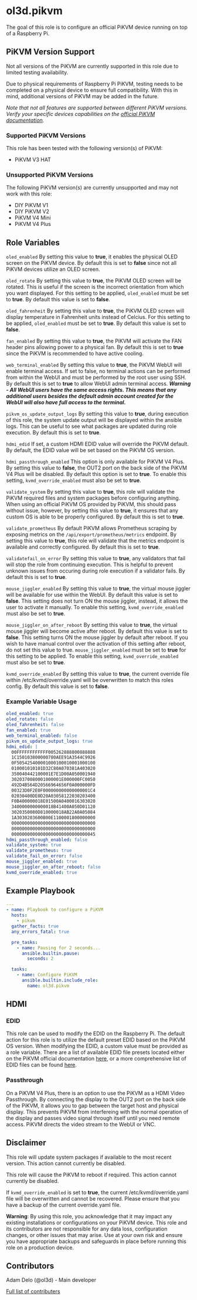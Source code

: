 # ol3d.pikvm

The goal of this role is to configure an official PiKVM device running on top of a Raspberry Pi.

## PiKVM Version Support

Not all versions of the PiKVM are currently supported in this role due to limited testing availability.

Due to physical requirements of Raspberry Pi PiKVM, testing needs to be completed on a physical device to ensure full compatibility. With this in mind, additional versions of PiKVM may be added in the future.

*Note that not all features are supported between different PiKVM versions. Verify your specific devices capabilities on the [official PiKVM documentation](https://docs.pikvm.org/).*

### Supported PiKVM Versions

This role has been tested with the following version(s) of PiKVM:

- PiKVM V3 HAT

### Unsupported PiKVM Versions

The following PiKVM version(s) are currently unsupported and may not work with this role:

- DIY PiKVM V1
- DIY PiKVM V2
- PiKVM V4 Mini
- PiKVM V4 Plus

## Role Variables

`oled_enabled` By setting this value to **true**, it enables the physical OLED screen on the PiKVM device. By default this is set to **false** since not all PiKVM devices utilize an OLED screen.

`oled_rotate` By setting this value to **true**, the PiKVM OLED screen will be rotated. This is useful if the screen is the incorrect orientation from which you want displayed. For this setting to be applied, `oled_enabled` must be set to **true**. By default this value is set to **false**.

`oled_fahrenheit` By setting this value to **true**, the PiKVM OLED screen will display temperature in Fahrenheit units instead of Celcius. For this setting to be applied, `oled_enabled` must be set to **true**. By default this value is set to **false**.

`fan_enabled` By setting this value to **true**, the PiKVM will activate the FAN header pins allowing power to a physical fan. By default this is set to **true** since the PiKVM is recommended to have active cooling.

`web_terminal_enabled` By setting this value to **true**, the PiKVM WebUI will enable terminal access. If set to false, no terminal actions can be performed from within the WebUI and must be performed by the root user using SSH. By default this is set to **true** to allow WebUI admin terminal access. ***Warning - All WebUI users have the same access rights. This means that any additional users besides the default admin account created for the WebUI will also have full access to the terminal.***

`pikvm_os_update_output_logs` By setting this value to **true**, during execution of this role, the system update output will be displayed within the ansible logs. This can be useful to see what packages are updated during role execution. By default this is set to **true**.

`hdmi_edid` If set, a custom HDMI EDID value will override the PiKVM default. By default, the EDID value will be set based on the PiKVM OS version.

`hdmi_passthrough_enabled` This option is only available for PiKVM V4 Plus. By setting this value to **false**, the OUT2 port on the back side of the PiKVM V4 Plus will be disabled. By default this option is set to **true**. To enable this setting, `kvmd_override_enabled` must also be set to **true**.

`validate_system` By setting this value to **true**, this role will validate the PiKVM required files and system packages before configuring anything. When using an official PiKVM OS provided by PiKVM, this should pass without issue, however, by setting this value to **true**, it ensures that any custom OS is able to be properly configured. By default this is set to **true**.

`validate_prometheus` By default PiKVM allows Prometheus scraping by exposing metrics on the `/api/export/prometheus/metrics` endpoint. By setting this value to **true**, this role will validate that the metrics endpoint is available and correctly configured. By default this is set to **true**.

`validatefail_on_error` By setting this value to **true**, any validators that fail will stop the role from continuing execution. This is helpful to prevent unknown issues from occuring during role execution if a validator fails. By default this is set to **true**.

`mouse_jiggler_enabled` By setting this value to **true**, the virtual mouse jiggler will be available for use within the WebUI. By default this value is set to **false**. This setting does not turn ON the mouse jiggler, instead, it allows the user to activate it manually. To enable this setting, `kvmd_override_enabled` must also be set to **true**.

`mouse_jiggler_on_after_reboot` By setting this value to **true**, the virtual mouse jiggler will become active after reboot. By default this value is set to **false**. This setting turns ON the mouse jiggler by default after reboot. If you wish to have manual control over the activation of this setting after reboot, do not set this value to true. `mouse_jiggler_enabled` must be set to **true** for this setting to be applied. To enable this setting, `kvmd_override_enabled` must also be set to **true**.

`kvmd_override_enabled` By setting this value to **true**, the current override file within /etc/kvmd/override.yaml will be overwritten to match this roles config. By default this value is set to **false**.

### Example Variable Usage

```yaml
oled_enabled: true
oled_rotate: false
oled_fahrenheit: false
fan_enabled: true
web_terminal_enabled: false
pikvm_os_update_output_logs: true
hdmi_edid: |
  00FFFFFFFFFFFF005262888800888888
  1C150103800000780AEE91A3544C9926
  0F505425400001000100010001000100
  010001010101D32C80A070381A403020
  350040442100001E7E1D00A050001940
  3020370080001000001E000000FC0050
  492D4B564D20566964656F0A000000FD
  00323D0F2E0F000000000000000001C4
  02030400DE0D20A03058122030203400
  F0B400000018E01500A0400016303020
  3400000000000018B41400A050D01120
  3020350080D810000018AB22A0A05084
  1A3030203600B00E1100001800000000
  00000000000000000000000000000000
  00000000000000000000000000000000
  00000000000000000000000000000045
hdmi_passthrough_enabled: false
validate_system: true
validate_prometheus: true
validate_fail_on_error: false
mouse_jiggler_enabled: true
mouse_jiggler_on_after_reboot: false
kvmd_override_enabled: true
```

## Example Playbook

```yaml
---
- name: Playbook to configure a PiKVM
  hosts:
    - pikvm
  gather_facts: true
  any_errors_fatal: true

  pre_tasks:
    - name: Pausing for 2 seconds...
      ansible.builtin.pause:
        seconds: 2

  tasks:
    - name: Configure PiKVM
      ansible.builtin.include_role:
        name: ol3d.pikvm
```

## HDMI

### EDID

This role can be used to modify the EDID on the Raspberry Pi. The default action for this role is to utilize the default preset EDID based on the PiKVM OS version. When modifying the EDID, a custom value must be provided as a role variable. There are a list of available EDID file presets located either on the PiKVM official documentation [here](https://docs.pikvm.org/edid/), or a more comprehensive list of EDID files can be found [here](https://github.com/linuxhw/EDID/tree/master).

### Passthrough

On a PiKVM V4 Plus, there is an option to use the PiKVM as a HDMI Video Passthrough. By connecting the display to the OUT2 port on the back side of the PiKVM, it allows you to gap between the target host and physical display. This prevents PiKVM from interfereing with the normal operation of the display and passes video signal through itself until you need remote access. PiKVM directs the video stream to the WebUI or VNC.

## Disclaimer

This role will update system packages if available to the most recent version. This action cannot currently be disabled.

This role will cause the PiKVM to reboot if required. This action cannot currently be disabled.

If `kvmd_override_enabled` is set to **true**, the current /etc/kvmd/override.yaml file will be overwritten and cannot be recovered. Please ensure that you have a backup of the current override.yaml file.

**Warning**: By using this role, you acknowledge that it may impact any existing installations or configurations on your PiKVM device. This role and its contributors are not responsible for any data loss, configuration changes, or other issues that may arise. Use at your own risk and ensure you have appropriate backups and safeguards in place before running this role on a production device.

## Contributors

Adam Delo (@ol3d) - Main developer

[Full list of contributers](https://github.com/ol3d/ansible-role-pikvm/graphs/contributors)
